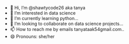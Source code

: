 - 👋 Hi, I’m @shawtycode26 aka tanya
- 👀 I’m interested in data science
- 🌱 I’m currently learning python...
- 💞️ I’m looking to collaborate on data science projects...
- 📫 How to reach me by emails tanyataak54gmail.com..
- 😄 Pronouns: she/her


<!---
shawtycode26/shawtycode26 is a ✨ special ✨ repository because its `README.md` (this file) appears on your GitHub profile.
You can click the Preview link to take a look at your changes.
--->
